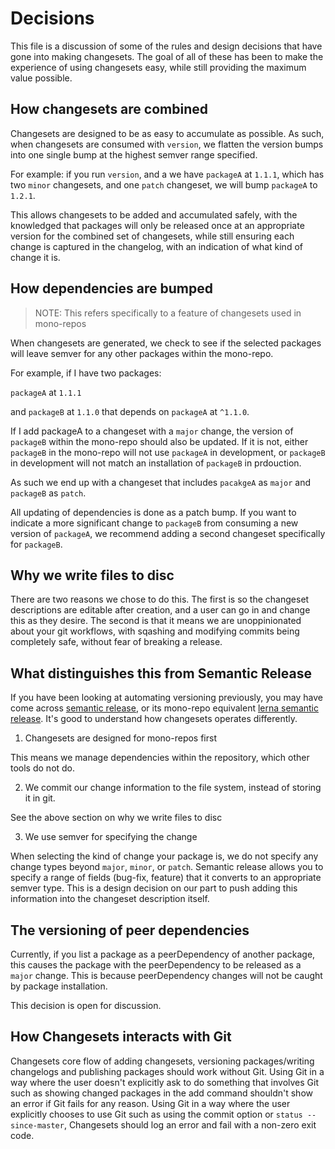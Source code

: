# Decisions

This file is a discussion of some of the rules and design decisions that have gone into making changesets. The goal of all of these has been to make the experience of using changesets easy, while still providing the maximum value possible.

## How changesets are combined

Changesets are designed to be as easy to accumulate as possible. As such, when changesets are consumed with `version`, we flatten the version bumps into one single bump at the highest semver range specified.

For example: if you run `version`, and a we have `packageA` at `1.1.1`, which has two `minor` changesets, and one `patch` changeset, we will bump `packageA` to `1.2.1`.

This allows changesets to be added and accumulated safely, with the knowledged that packages will only be released once at an appropriate version for the combined set of changesets, while still ensuring each change is captured in the changelog, with an indication of what kind of change it is.

## How dependencies are bumped

> NOTE: This refers specifically to a feature of changesets used in mono-repos

When changesets are generated, we check to see if the selected packages will leave semver for any other packages within the mono-repo.

For example, if I have two packages:

`packageA` at `1.1.1`

and `packageB` at `1.1.0` that depends on `packageA` at `^1.1.0`.

If I add packageA to a changeset with a `major` change, the version of `packageB` within the mono-repo should also be updated. If it is not, either `packageB` in the mono-repo will not use `packageA` in development, or `packageB` in development will not match an installation of `packageB` in prdouction.

As such we end up with a changeset that includes `pacakgeA` as `major` and `packageB` as `patch`.

All updating of dependencies is done as a patch bump. If you want to indicate a more significant change to `packageB` from consuming a new version of `packageA`, we recommend adding a second changeset specifically for `packageB`.

## Why we write files to disc

There are two reasons we chose to do this. The first is so the changeset descriptions are editable after creation, and a user can go in and change this as they desire. The second is that it means we are unoppinionated about your git workflows, with sqashing and modifying commits being completely safe, without fear of breaking a release.

## What distinguishes this from Semantic Release

If you have been looking at automating versioning previously, you may have come across [semantic release](https://github.com/semantic-release/semantic-release), or its mono-repo equivalent [lerna semantic release](https://github.com/atlassian/lerna-semantic-release). It's good to understand how changesets operates differently.

1. Changesets are designed for mono-repos first

This means we manage dependencies within the repository, which other tools do not do.

2. We commit our change information to the file system, instead of storing it in git.

See the above section on why we write files to disc

3. We use semver for specifying the change

When selecting the kind of change your package is, we do not specify any change types beyond `major`, `minor`, or `patch`. Semantic release allows you to specify a range of fields (bug-fix, feature) that it converts to an appropriate semver type. This is a design decision on our part to push adding this information into the changeset description itself.

## The versioning of peer dependencies

Currently, if you list a package as a peerDependency of another package, this causes the package with the peerDependency to
be released as a `major` change. This is because peerDependency changes will not be caught by package installation.

This decision is open for discussion.

## How Changesets interacts with Git

Changesets core flow of adding changesets, versioning packages/writing changelogs and publishing packages should work without Git. Using Git in a way where the user doesn't explicitly ask to do something that involves Git such as showing changed packages in the add command shouldn't show an error if Git fails for any reason. Using Git in a way where the user explicitly chooses to use Git such as using the commit option or `status --since-master`, Changesets should log an error and fail with a non-zero exit code.
